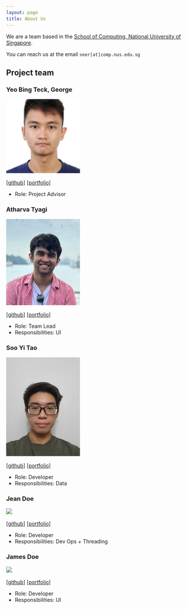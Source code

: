 ```yaml
---
layout: page
title: About Us
---
```


We are a team based in the [School of Computing, National University of Singapore](https://www.comp.nus.edu.sg).

You can reach us at the email `seer[at]comp.nus.edu.sg`

## Project team

### Yeo Bing Teck, George

<img src="images/george-yeo.png" width="200px">

[[github](https://github.com/george-yeo)]
[[portfolio](team/johndoe.md)]

* Role: Project Advisor

### Atharva Tyagi

<img src="images/ty4g1.png" width="200px">

[[github](http://github.com/ty4g1)]
[[portfolio](team/johndoe.md)]

* Role: Team Lead
* Responsibilities: UI

### Soo Yi Tao

<img src="images/sooyitao.png" width="200px">

[[github](http://github.com/sooyitao)] [[portfolio](team/johndoe.md)]

* Role: Developer
* Responsibilities: Data

### Jean Doe

<img src="images/johndoe.png" width="200px">

[[github](http://github.com/johndoe)]
[[portfolio](team/johndoe.md)]

* Role: Developer
* Responsibilities: Dev Ops + Threading

### James Doe

<img src="images/johndoe.png" width="200px">

[[github](http://github.com/johndoe)]
[[portfolio](team/johndoe.md)]

* Role: Developer
* Responsibilities: UI
